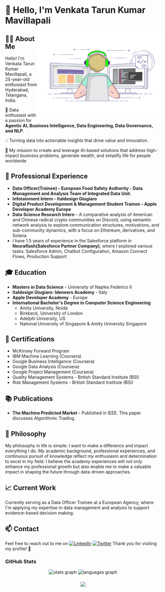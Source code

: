 # 👋 Hello, I'm Venkata Tarun Kumar Mavillapali

<!-- GIF -->
<img align="right" height="280" width="400" src="https://raw.githubusercontent.com/mikonoid/mikonoid/main/images/gifs/coder3.gif" />


## 👨‍💼 About Me

Hello! I'm Venkata Tarun Kumar Mavillapali, a 25-year-old enthusiast from Hyderabad, Telangana, India.

🔭 Data enthusiast with a passion for **Agentic AI, Business Intelligence, Data Engineering, Data Governance, and NLP**. 

💡 Turning data into actionable insights that drive value and innovation.

💭 My mission to create and leverage AI-based solutions that address high-impact business problems, generate wealth, and simplify life for people worldwide


## 💼 Professional Experience

- **Data Officer(Trainee) - European Food Safety Authority - Data Management and Analysis Team of Integrated Data Unit.**
- **Infotainment Intern - Italdesign Giugiaro**
- **Digital Product Development & Management Student Trainee - Apple Developer Academy Europe**
- **Data Science Research Intern** - A comparative analysis of American and Chinese radical crypto communities on Discord, using semantic network analysis to explore communication structures, motivations, and sub-community dynamics, with a focus on Ethereum, derivatives, and Solana.
- I have 1.5 years of experience in the Salesforce platform in **Neuraflash(Salesforce Partner Company)**, where I explored various tasks: Salesforce Admin, Chatbot Configuration, Amazon Connect Flows, Production Support

## 🎓 Education

- **Masters in Data Science** - University of Naples Federico II
- **Italdesign Giugiaro: Ideneers Academy** - Italy
- **Apple Developer Academy** - Europe
- **International Bachelor's Degree in Computer Science Engineering**
  - Amity University, Noida
  - Birkbeck, University of London
  - Adelphi University, US
  - National University of Singapore & Amity University Singapore
 
## 📜 Certifications

- McKinsey Forward Program
- IBM Machine Learning (Coursera)
- Google Business Intelligence (Coursera)
- Google Data Analysis (Coursera)
- Google Project Management (Coursera)
- Quality Management Systems - British Standard Institute (BSI)
- Risk Management Systems - British Standard Institute (BSI)

## 📚 Publications
- **The Machine Predicted Market** - Published in IEEE. This paper discusses Algorithmic Trading.

## 🧘 Philosophy
My philosophy in life is simple: I want to make a difference and impact everything I do. My academic background, professional experiences, and continuous pursuit of knowledge reflect my enthusiasm and determination to excel in my field. I believe the academy experiences will not only enhance my professional growth but also enable me to make a valuable impact in shaping the future through data-driven approaches.

## 📈 Current Work

Currently serving as a Data Officer Trainee at a European Agency, where I'm applying my expertise in data management and analysis to support evidence-based decision making.

## 📫 Contact

Feel free to reach out to me on [<img src="https://cdn.icon-icons.com/icons2/1753/PNG/512/iconfinder-social-media-applications-14linkedin-4102586_113786.png" alt="LinkedIn" width="20" height="20">](https://www.linkedin.com/in/venkata-tarun-kumar-mavillapalli-967b4613a/) [<img src="https://cdn.icon-icons.com/icons2/1753/PNG/512/iconfinder-social-media-applications-6twitter-4102580_113802.png" alt="Twitter" width="20" height="20">](https://x.com/mvtkop760) Thank you for visiting my profile! 🙏


### GitHub Stats

<div align="center">
  <img src="https://github-readme-stats.vercel.app/api?username=VenkataTarunKumarMavillapalli&hide_title=false&hide_rank=false&show_icons=true&include_all_commits=true&count_private=true&disable_animations=false&theme=dracula&locale=en&hide_border=false&order=1" height="150" alt="stats graph"  />
  <img src="https://github-readme-stats.vercel.app/api/top-langs?username=VenkataTarunKumarMavillapalli&locale=en&hide_title=false&layout=compact&card_width=320&langs_count=5&theme=dracula&hide_border=false&order=2" height="150" alt="languages graph"  />
</div>

###

<div align="center">
  <img src="https://profile-counter.glitch.me/VenkataTarunKumarMavillapalli/count.svg?"  />
</div>

###
